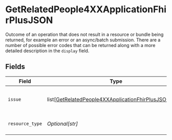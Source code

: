 # GetRelatedPeople4XXApplicationFhirPlusJSON

Outcome of an operation that does not result in a resource or bundle being returned, for example an error or an async/batch submission.
There are a number of possible error codes that can be returned along with a more detailed description in the `display` field.



## Fields

| Field                                                                                                                               | Type                                                                                                                                | Required                                                                                                                            | Description                                                                                                                         |
| ----------------------------------------------------------------------------------------------------------------------------------- | ----------------------------------------------------------------------------------------------------------------------------------- | ----------------------------------------------------------------------------------------------------------------------------------- | ----------------------------------------------------------------------------------------------------------------------------------- |
| `issue`                                                                                                                             | list[[GetRelatedPeople4XXApplicationFhirPlusJSONIssue](../../models/operations/getrelatedpeople4xxapplicationfhirplusjsonissue.md)] | :heavy_minus_sign:                                                                                                                  | List of issues that have occurred.                                                                                                  |
| `resource_type`                                                                                                                     | *Optional[str]*                                                                                                                     | :heavy_minus_sign:                                                                                                                  | FHIR Resource Type.                                                                                                                 |